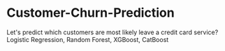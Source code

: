 # Customer-Churn-Prediction
Let's predict which customers are most likely leave a credit card service?
Logistic Regression, Random Forest, XGBoost, CatBoost
